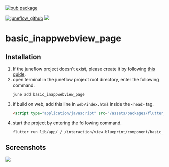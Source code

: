[![pub package](https://img.shields.io/pub/v/basic_inappwebview_page.svg)](https://pub.dartlang.org/packages/basic_inappwebview_page)

[![juneflow_github](https://img.shields.io/badge/Juneflow-GitHub-181717?style=for-the-badge&logo=github)](https://github.com/melodysdreamj/juneflow)
[![](https://img.shields.io/badge/View-Hub-007bff?style=for-the-badge&logo=flutter)](https://view.juneflow.org/)

# basic_inappwebview_page

##  Installation
1. If the juneflow project doesn't exist, please create it by following [this guide](https://doc.juneflow.org/).
2. open terminal in the juneflow project root directory, enter the following command.
    ```bash
    june add basic_inappwebview_page
    ```
3. if build on web, add this line in `web/index.html` inside the `<head>` tag.
    ```html
    <script type="application/javascript" src="/assets/packages/flutter_inappwebview_web/assets/web/web_support.js" defer></script>
    ```
3. start the project by entering the following command.
    ```bash
    flutter run lib/app/_/_/interaction/view.blueprint/component/basic_inappwebview_page/_/view.dart -d chrome
    ```

## Screenshots
![](https://github.com/juneview-songdo/basic_inappwebview_page/assets/21379657/3181aa35-0cb8-4b19-bb3e-94b981189ae6)

